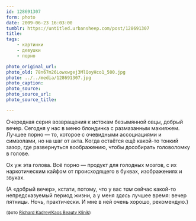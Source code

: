 ```yaml
---
id: 128691307
form: photo
date: 2009-06-23 16:03:00
tumblr: https://untitled.urbansheep.com/post/128691307
title:
tags:
    - картинки
    - девушки
    - порно

photo_original_url:
photo_old: 78n67m26Lowxwgej3MlQoyHco1_500.jpg
photo: ../../media/128691307.jpg
photo_caption:
photo_source:
photo_source_url:
photo_source_title:

---
```


<p>Очередная серия возвращения к истокам безымянной овцы, добрый вечер. Сегодня у нас в меню блондинка с размазанным макияжем. Лучшее порно — то, которое с очевидными ассоциациями и символами, но на шаг от акта. Когда остаётся ещё какой-то тонкий зазор, где развернуться воображению, чтобы дособирать головоломку в голове.</p>

<p>Ох уж эта голова. Всё порно — продукт для голодных мозгов, с их наркотическим кайфом от происходящего в буквах, изображениях и звуках.</p>

<p>(А «добрый вечер», кстати, потому, что у вас <i>там</i> сейчас какой-то непредсказуемый период жизни, а у меня <i>здесь</i> лучшее время: вечер пятницы. Ночь, практически. И мне в ней очень хорошо, рекомендую.)</p>

<p><small>(фото <a href="http://www.flickr.com/photos/88064091@N00/2190746387/in/set-72157603710632773/">Richard Kadrey/Kaos Beauty Klinik</a>)</small> </p>
